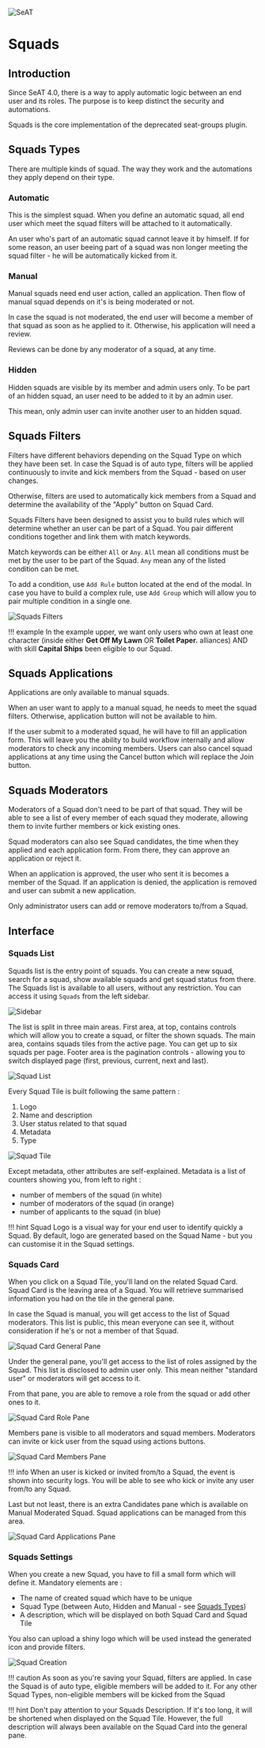 ![SeAT](https://i.imgur.com/aPPOxSK.png)

# Squads

## Introduction

Since SeAT 4.0, there is a way to apply automatic logic between an end user and its roles.
The purpose is to keep distinct the security and automations.

Squads is the core implementation of the deprecated seat-groups plugin.

## Squads Types

There are multiple kinds of squad. The way they work and the automations they apply depend on their type.

### Automatic

This is the simplest squad.
When you define an automatic squad, all end user which meet the squad filters will be attached to it automatically.

An user who's part of an automatic squad cannot leave it by himself.
If for some reason, an user beeing part of a squad was non longer meeting the squad filter - he will be automatically kicked from it.

### Manual

Manual squads need end user action, called an application.
Then flow of manual squad depends on it's is being moderated or not.

In case the squad is not moderated, the end user will become a member of that squad as soon as he applied to it.
Otherwise, his application will need a review.

Reviews can be done by any moderator of a squad, at any time.

### Hidden

Hidden squads are visible by its member and admin users only.
To be part of an hidden squad, an user need to be added to it by an admin user.

This mean, only admin user can invite another user to an hidden squad.

## Squads Filters

Filters have different behaviors depending on the Squad Type on which they have been set.
In case the Squad is of auto type, filters will be applied continuously to invite and kick members from the Squad - based on user changes.

Otherwise, filters are used to automatically kick members from a Squad and determine the availability of the "Apply" button on Squad Card.

Squads Filters have been designed to assist you to build rules which will determine whether an user can be part of a Squad.
You pair different conditions together and link them with match keywords.

Match keywords can be either `All` or `Any`.
`All` mean all conditions must be met by the user to be part of the Squad.
`Any` mean any of the listed condition can be met.

To add a condition, use `Add Rule` button located at the end of the modal.
In case you have to build a complex rule, use `Add Group` which will allow you to pair multiple condition in a single one.

![Squads Filters](../img/squads_filters.png)

!!! example
    In the example upper, we want only users who own at least one character (inside either **Get Off My Lawn** OR **Toilet Paper.** alliances) AND with skill **Capital Ships** been eligible to our Squad.

## Squads Applications

Applications are only available to manual squads.

When an user want to apply to a manual squad, he needs to meet the squad filters.
Otherwise, application button will not be available to him.

If the user submit to a moderated squad, he will have to fill an application form.
This will leave you the ability to build workflow internally and allow moderators to check any incoming members.
Users can also cancel squad applications at any time using the Cancel button which will replace the Join button.

## Squads Moderators

Moderators of a Squad don't need to be part of that squad.
They will be able to see a list of every member of each squad they moderate, allowing them to invite further members or kick existing ones.

Squad moderators can also see Squad candidates, the time when they applied and each application form.
From there, they can approve an application or reject it.

When an application is approved, the user who sent it is becomes a member of the Squad.
If an application is denied, the application is removed and user can submit a new application.

Only administrator users can add or remove moderators to/from a Squad.

## Interface

### Squads List

Squads list is the entry point of squads. You can create a new squad, search for a squad, show available squads and get squad status from there.
The Squads list is available to all users, without any restriction. You can access it using `Squads` from the left sidebar.

![Sidebar](../img/squads_sidebar.png)

The list is split in three main areas.
First area, at top, contains controls which will allow you to create a squad, or filter the shown squads.
The main area, contains squads tiles from the active page. You can get up to six squads per page.
Footer area is the pagination controls - allowing you to switch displayed page (first, previous, current, next and last).

![Squad List](../img/squads_list.png)

Every Squad Tile is built following the same pattern :
1) Logo
2) Name and description
3) User status related to that squad
4) Metadata
5) Type

![Squad Tile](../img/squads_tile.png)

Except metadata, other attributes are self-explained. Metadata is a list of counters showing you, from left to right :
- number of members of the squad (in white)
- number of moderators of the squad (in orange)
- number of applicants to the squad (in blue)

!!! hint
    Squad Logo is a visual way for your end user to identify quickly a Squad.
    By default, logo are generated based on the Squad Name - but you can customise it in the Squad settings.

### Squads Card

When you click on a Squad Tile, you'll land on the related Squad Card. Squad Card is the leaving area of a Squad.
You will retrieve summarised information you had on the tile in the general pane.

In case the Squad is manual, you will get access to the list of Squad moderators.
This list is public, this mean everyone can see it, without consideration if he's or not a member of that Squad.

![Squad Card General Pane](../img/squads_card_general.png)

Under the general pane, you'll get access to the list of roles assigned by the Squad.
This list is disclosed to admin user only. This mean neither "standard user" or moderators will get access to it.

From that pane, you are able to remove a role from the squad or add other ones to it.

![Squad Card Role Pane](../img/squads_card_roles.png)

Members pane is visible to all moderators and squad members.
Moderators can invite or kick user from the squad using actions buttons.

![Squad Card Members Pane](../img/squads_card_members.png)

!!! info
    When an user is kicked or invited from/to a Squad, the event is shown into security logs.
    You will be able to see who kick or invite any user from/to any Squad.

Last but not least, there is an extra Candidates pane which is available on Manual Moderated Squad.
Squad applications can be managed from this area.

![Squad Card Applications Pane](../img/squads_card_applications.png)

### Squads Settings

When you create a new Squad, you have to fill a small form which will define it. Mandatory elements are :

- The name of created squad which have to be unique
- Squad Type (between Auto, Hidden and Manual - see [Squads Types](#squads-types]))
- A description, which will be displayed on both Squad Card and Squad Tile

You also can upload a shiny logo which will be used instead the generated icon and provide filters.

![Squad Creation](../img/squads_create.png)

!!! caution
    As soon as you're saving your Squad, filters are applied.
    In case the Squad is of auto type, eligible members will be added to it.
    For any other Squad Types, non-eligible members will be kicked from the Squad

!!! hint
    Don't pay attention to your Squads Description. If it's too long, it will be shortened when displayed on the Squad Tile.
    However, the full description will always been available on the Squad Card into the general pane.
